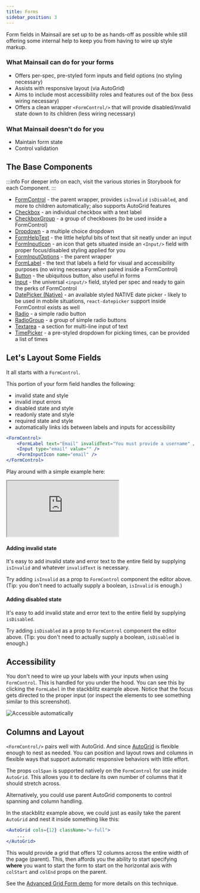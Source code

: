 ```yaml
---
title: Forms
sidebar_position: 3
---
```


Form fields in Mainsail are set up to be as hands-off as possible while still offering some internal help to keep you from having to wire up style markup.

### What Mainsail can do for your forms

-   Offers per-spec, pre-styled form inputs and field options (no styling necessary)
-   Assists with responsive layout (via AutoGrid)
-   Aims to include most accessibility roles and features out of the box (less wiring necessary)
-   Offers a clean wrapper `<FormControl/>` that will provide disabled/invalid state down to its children (less wiring necessary)

### What Mainsail doesn't do for you

-   Maintain form state
-   Control validation

## The Base Components

:::info
For deeper info on each, visit the various stories in Storybook for each Component.
:::

-   [FormControl](/components?path=/story/forms-formcontrol--basic-input) - the parent wrapper, provides `isInvalid` `isDisabled`, and more to children automatically; also supports AutoGrid features
-   [Checkbox](/components?path=/story/forms-checkbox--basic) - an individual checkbox with a text label
-   [CheckboxGroup](/components?path=/story/forms-checkboxgroup--basic) - a group of checkboxes (to be used inside a FormControl)
-   [Dropdown](/components?path=/story/forms-dropdown--basic) - a multiple choice dropdown
-   [FormHelpText](/components?path=/story/forms-formhelptext--primary) - the little helpful bits of text that sit neatly under an input
-   [FormInputIcon](/components?path=/story/forms-forminputicon--basic&args=isDisabled:false) - an icon that gets situated inside an `<Input/>` field with proper focus/disabled styling applied for you
-   [FormInputOptions](/components?path=/story/forms-forminputoptions--with-checkbox) - the parent wrapper
-   [FormLabel](/components?path=/story/forms-formlabel--basic) - the text that labels a field for visual and accessibility purposes (no wiring necessary when paired inside a FormControl)
-   [Button](/components?path=/story/forms-button--primary) - the ubiquitous button, also useful in forms
-   [Input](/components?path=/story/forms-input--primary) - the universal `<input/>` field, styled per spec and ready to gain the perks of FormControl
-   [DatePicker (Native)](/components?path=/story/forms-datepicker-native--basic) - an available styled NATIVE date picker - likely to be used in mobile situations, `react-datepicker` support inside FormControl exists as well
-   [Radio](/?path=/story/forms-radio--basic) - a simple radio button
-   [RadioGroup](/components?path=/story/forms-radiogroup--basic) - a group of simple radio buttons
-   [Textarea](/components?path=/story/forms-textarea--primary) - a section for multi-line input of text
-   [TimePicker](/components?path=/story/forms-timepicker--basic) - a pre-styled dropdown for picking times, can be provided a list of times

## Let's Layout Some Fields

It all starts with a `FormControl`.

This portion of your form field handles the following:

-   invalid state and style
-   invalid input errors
-   disabled state and style
-   readonly state and style
-   required state and style
-   automatically links ids between labels and inputs for accessibility

```jsx
<FormControl>
    <FormLabel text="Email" invalidText="You must provide a username" />
    <Input type="email" value="" />
    <FormInputIcon name="email" />
</FormControl>
```

Play around with a simple example here:

<iframe
    style={{ width: "100%", height: "500px" }}
    src="https://stackblitz.com/edit/mainsail-form-fields?embed=1&file=src/App.js&hideExplorer=1&hideNavigation=1"></iframe>

#### Adding invalid state

It's easy to add invalid state and error text to the entire field by supplying `isInvalid` and whatever `invalidText` is necessary.

Try adding `isInvalid` as a prop to `FormControl` component the editor above. (Tip: you don't need to actually supply a boolean, `isInvalid` is enough.)

#### Adding disabled state

It's easy to add invalid state and error text to the entire field by supplying `isDisabled`.

Try adding `isDisabled` as a prop to `FormControl` component the editor above. (Tip: you don't need to actually supply a boolean, `isDisabled` is enough.)

## Accessibility

You don't need to wire up your labels with your inputs when using `FormControl`. This is handled for you under the hood. You can see this by clicking the `FormLabel` in the stackblitz example above. Notice that the focus gets directed to the proper input (or inspect the elements to see something similar to this screenshot).

![Accessible automatically](https://user-images.githubusercontent.com/30707961/119859077-0b37ec00-bee3-11eb-80ec-0ddb00fa07dc.png)

## Columns and Layout

`<FormControl/>` pairs well with AutoGrid. And since [AutoGrid](/components?path=/story/react-guides-autogrid--page) is flexible enough to nest as needed. You can position and layout rows and columns in flexible ways that support automatic responsive behaviors with little effort.

The props `colSpan` is supported natively on the `FormControl` for use inside `AutoGrid`. This allows you it to declare its own number of columns that it should stretch across.

Alternatively, you could use parent AutoGrid components to control spanning and column handling.

In the stackblitz example above, we could just as easily take the parent `AutoGrid` and nest it inside something like this:

```jsx
<AutoGrid cols={12} className="w-full">
    ...
</AutoGrid>
```

This would provide a grid that offers 12 columns across the entire width of the page (parent). This, then affords you the ability to start specifying **where** you want to start the form to start on the horizontal axis with `colStart` and `colEnd` props on the parent.

See the [Advanced Grid Form demo](https://stackblitz.com/edit/mainsail-advanced-grid-form?embed=1&file=src/App.js&hideExplorer=1&hideNavigation=1&view=preview) for more details on this technique.

